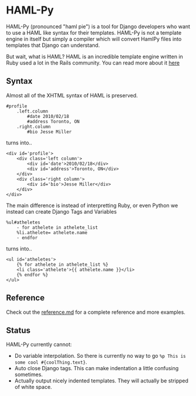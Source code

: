# HAML-Py

HAML-Py (pronounced "haml pie") is a tool for Django developers who want to use a HAML like syntax for their templates.
HAML-Py is not a template engine in itself but simply a compiler which will convert HamlPy files into templates that Django can understand.


But wait, what is HAML?  HAML is an incredible template engine written in Ruby used a lot in the Rails community.  You can read more about it [here](http://www.haml-lang.com "HAML Home")

## Syntax

Almost all of the XHTML syntax of HAML is preserved.  

	#profile
		.left.column
			#date 2010/02/18
			#address Toronto, ON
		.right.column
			#bio Jesse Miller
			
turns into..

	<div id='profile'>
		<div class='left column'>
			<div id='date'>2010/02/18</div>
			<div id='address'>Toronto, ON</div>
		</div>
		<div class='right column'>
			<div id='bio'>Jesse Miller</div>
		</div>
	</div>
	

The main difference is instead of interpretting Ruby, or even Python we instead can create Django Tags and Variables

	%ul#atheletes
		- for athelete in athelete_list
		%li.athelete= athelete.name
		- endfor

turns into..

	<ul id='atheletes'>
		{% for athelete in athelete_list %}
		<li class='athelete'>{{ athelete.name }}</li>
		{% endfor %}
	</ul>
	
## Reference

Check out the [reference.md](http://github.com/jessemiller/HamlPy/blob/master/reference.md "HamlPy Reference") for a complete reference and more examples.

## Status

HAML-Py currently cannot:

- Do variable interpolation.  So there is currently no way to go `%p This is some cool #{coolThing.text}`.
- Auto close Django tags.  This can make indentation a little confusing sometimes.
- Actually output nicely indented templates.  They will actually be stripped of white space.

